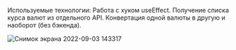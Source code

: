Используемые технологии: 
Работа с хуком useEffect.
Получение списка курса валют из отдельного API.
Конвертация одной валюты в другую и наоборот (без бэкенда).

![Снимок экрана 2022-09-03 143317](https://user-images.githubusercontent.com/90722666/188266765-e54671f9-85e4-4450-bf73-61e3a3b15cb4.png)
